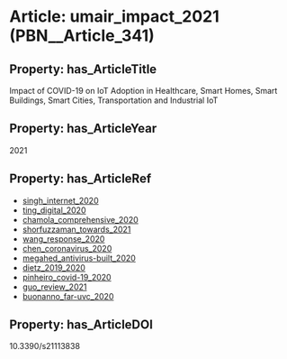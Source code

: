 # Article: __umair_impact_2021__ (PBN__Article_341)

## Property: has_ArticleTitle

Impact of COVID-19 on IoT Adoption in Healthcare, Smart Homes, Smart Buildings, Smart Cities, Transportation and Industrial IoT

## Property: has_ArticleYear

2021

## Property: has_ArticleRef

* [singh_internet_2020](../Article/PBN__Article_295)
* [ting_digital_2020](../Article/PBN__Article_278)
* [chamola_comprehensive_2020](../Article/PBN__Article_313)
* [shorfuzzaman_towards_2021](../Article/PBN__Article_117)
* [wang_response_2020](../Article/PBN__Article_24)
* [chen_coronavirus_2020](../Article/PBN__Article_119)
* [megahed_antivirus-built_2020](../Article/PBN__Article_298)
* [dietz_2019_2020](../Article/PBN__Article_288)
* [pinheiro_covid-19_2020](../Article/PBN__Article_316)
* [guo_review_2021](../Article/PBN__Article_45)
* [buonanno_far-uvc_2020](../Article/PBN__Article_182)

## Property: has_ArticleDOI

10.3390/s21113838


